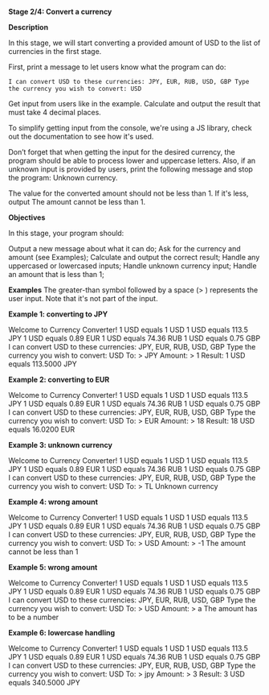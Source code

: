 **Stage 2/4: Convert a currency**

**Description**

In this stage, we will start converting a provided amount of USD to the list of currencies in the first stage.

First, print a message to let users know what the program can do:

`I can convert USD to these currencies: JPY, EUR, RUB, USD, GBP
Type the currency you wish to convert: USD`

Get input from users like in the example. Calculate and output the result that must take 4 decimal places.

To simplify getting input from the console, we're using a JS library, check out the documentation to see how it's used.

Don’t forget that when getting the input for the desired currency, the program should be able to process lower and uppercase letters. Also, if an unknown input is provided by users, print the following message and stop the program: Unknown currency.

The value for the converted amount should not be less than 1. If it's less, output The amount cannot be less than 1.

**Objectives**

In this stage, your program should:

Output a new message about what it can do;
Ask for the currency and amount (see Examples);
Calculate and output the correct result;
Handle any uppercased or lowercased inputs;
Handle unknown currency input;
Handle an amount that is less than 1;

**Examples**
The greater-than symbol followed by a space (> ) represents the user input. Note that it's not part of the input.

**Example 1: converting to JPY**

Welcome to Currency Converter!
1 USD equals  1 USD
1 USD equals  113.5 JPY
1 USD equals  0.89 EUR
1 USD equals  74.36 RUB
1 USD equals  0.75 GBP
I can convert USD to these currencies: JPY, EUR, RUB, USD, GBP
Type the currency you wish to convert: USD
To: > JPY
Amount: > 1
Result: 1 USD equals 113.5000 JPY

**Example 2: converting to EUR**

Welcome to Currency Converter!
1 USD equals  1 USD
1 USD equals  113.5 JPY
1 USD equals  0.89 EUR
1 USD equals  74.36 RUB
1 USD equals  0.75 GBP
I can convert USD to these currencies: JPY, EUR, RUB, USD, GBP
Type the currency you wish to convert: USD
To: > EUR
Amount: > 18
Result: 18 USD equals 16.0200 EUR

**Example 3: unknown currency**

Welcome to Currency Converter!
1 USD equals  1 USD
1 USD equals  113.5 JPY
1 USD equals  0.89 EUR
1 USD equals  74.36 RUB
1 USD equals  0.75 GBP
I can convert USD to these currencies: JPY, EUR, RUB, USD, GBP
Type the currency you wish to convert: USD
To: > TL
Unknown currency

**Example 4: wrong amount**

Welcome to Currency Converter!
1 USD equals  1 USD
1 USD equals  113.5 JPY
1 USD equals  0.89 EUR
1 USD equals  74.36 RUB
1 USD equals  0.75 GBP
I can convert USD to these currencies: JPY, EUR, RUB, USD, GBP
Type the currency you wish to convert: USD
To: > USD
Amount: > -1
The amount cannot be less than 1

**Example 5: wrong amount**

Welcome to Currency Converter!
1 USD equals  1 USD
1 USD equals  113.5 JPY
1 USD equals  0.89 EUR
1 USD equals  74.36 RUB
1 USD equals  0.75 GBP
I can convert USD to these currencies: JPY, EUR, RUB, USD, GBP
Type the currency you wish to convert: USD
To: > USD
Amount: > a
The amount has to be a number

**Example 6: lowercase handling**

Welcome to Currency Converter!
1 USD equals  1 USD
1 USD equals  113.5 JPY
1 USD equals  0.89 EUR
1 USD equals  74.36 RUB
1 USD equals  0.75 GBP
I can convert USD to these currencies: JPY, EUR, RUB, USD, GBP
Type the currency you wish to convert: USD
To: > jpy
Amount: > 3
Result: 3 USD equals 340.5000 JPY
